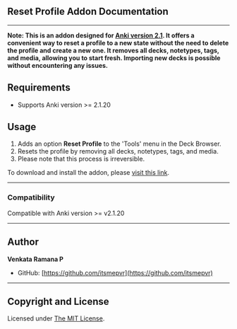 ## Reset Profile Addon Documentation

---

**Note: This is an addon designed for [Anki version 2.1](https://apps.ankiweb.net/). It offers a convenient way to reset a profile to a new state without the need to delete the profile and create a new one. It removes all decks, notetypes, tags, and media, allowing you to start fresh. Importing new decks is possible without encountering any issues.**

## Requirements

-   Supports Anki version >= 2.1.20

## Usage

1. Adds an option **Reset Profile** to the 'Tools' menu in the Deck Browser.
2. Resets the profile by removing all decks, notetypes, tags, and media.
3. Please note that this process is irreversible.

To download and install the addon, please [visit this link](https://ankiweb.net/shared/info/1976367957).

---

### Compatibility

Compatible with Anki version >= v2.1.20

---

## Author

**Venkata Ramana P**

-   GitHub: [https://github.com/itsmepvr](https://github.com/itsmepvr)

---

## Copyright and License

Licensed under [The MIT License](LICENSE).
